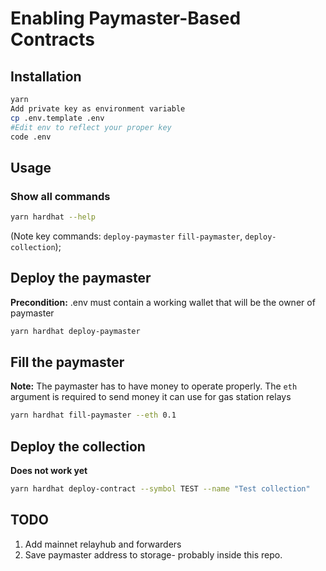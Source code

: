 # Enabling Paymaster-Based Contracts

## Installation

```bash
yarn
Add private key as environment variable
cp .env.template .env
#Edit env to reflect your proper key
code .env 
```

## Usage
### Show all commands
```bash
yarn hardhat --help
```
(Note key commands: `deploy-paymaster` `fill-paymaster`, `deploy-collection`);

## Deploy the paymaster
**Precondition:** .env must contain a working wallet that will be the owner of paymaster
```bash
yarn hardhat deploy-paymaster
```

## Fill the paymaster
**Note:** The paymaster has to have money to operate properly. The `eth` argument is required to send money it can use for gas station relays 
```bash
yarn hardhat fill-paymaster --eth 0.1
``` 

## Deploy the collection
**Does not work yet**
```bash
yarn hardhat deploy-contract --symbol TEST --name "Test collection"
``` 

## TODO
1. Add mainnet relayhub and forwarders
2. Save paymaster address to storage-  probably inside this repo. 